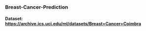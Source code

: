 ### Breast-Cancer-Prediction

#### Dataset: https://archive.ics.uci.edu/ml/datasets/Breast+Cancer+Coimbra
